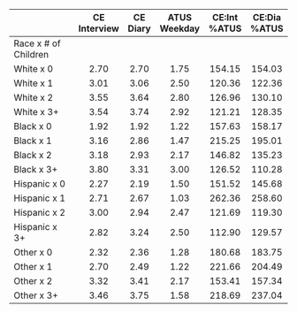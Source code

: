 
|                      | CE<br>Interview |  CE<br>Diary | ATUS<br>Weekday | CE:Int<br>%ATUS | CE:Dia<br>%ATUS |
| -------------------- | :----------: | :----------: | :----------: | :----------: | :----------: |
| Race x # of Children |              |              |              |              |              |
| White x 0            |         2.70 |         2.70 |         1.75 |       154.15 |       154.03 |
| White x 1            |         3.01 |         3.06 |         2.50 |       120.36 |       122.36 |
| White x 2            |         3.55 |         3.64 |         2.80 |       126.96 |       130.10 |
| White x 3+           |         3.54 |         3.74 |         2.92 |       121.21 |       128.35 |
| Black x 0            |         1.92 |         1.92 |         1.22 |       157.63 |       158.17 |
| Black x 1            |         3.16 |         2.86 |         1.47 |       215.25 |       195.01 |
| Black x 2            |         3.18 |         2.93 |         2.17 |       146.82 |       135.23 |
| Black x 3+           |         3.80 |         3.31 |         3.00 |       126.52 |       110.28 |
| Hispanic x 0         |         2.27 |         2.19 |         1.50 |       151.52 |       145.68 |
| Hispanic x 1         |         2.71 |         2.67 |         1.03 |       262.36 |       258.60 |
| Hispanic x 2         |         3.00 |         2.94 |         2.47 |       121.69 |       119.30 |
| Hispanic x 3+        |         2.82 |         3.24 |         2.50 |       112.90 |       129.57 |
| Other x 0            |         2.32 |         2.36 |         1.28 |       180.68 |       183.75 |
| Other x 1            |         2.70 |         2.49 |         1.22 |       221.66 |       204.49 |
| Other x 2            |         3.32 |         3.41 |         2.17 |       153.41 |       157.34 |
| Other x 3+           |         3.46 |         3.75 |         1.58 |       218.69 |       237.04 |


